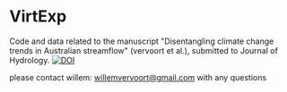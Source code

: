 # VirtExp
Code and data related to the manuscript "Disentangling climate change trends in Australian streamflow" (vervoort et al.), submitted to Journal of Hydrology.
[![DOI](https://zenodo.org/badge/DOI/10.5281/zenodo.884534.svg)](https://doi.org/10.5281/zenodo.884534)


please contact willem: willemvervoort@gmail.com with any questions
